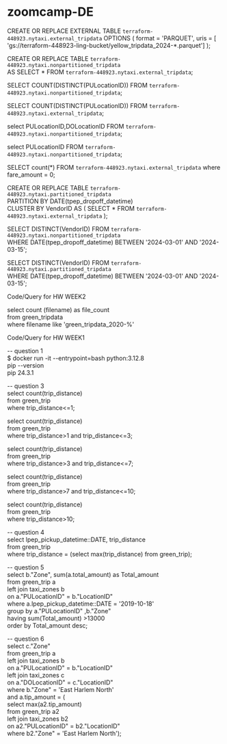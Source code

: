 # zoomcamp-DE

CREATE OR REPLACE EXTERNAL TABLE `terraform-448923.nytaxi.external_tripdata`
OPTIONS (
  format = 'PARQUET',
  uris = [
  'gs://terraform-448923-ling-bucket/yellow_tripdata_2024-*.parquet']
);<br />

CREATE OR REPLACE TABLE `terraform-448923.nytaxi.nonpartitioned_tripdata`<br />
AS SELECT * FROM `terraform-448923.nytaxi.external_tripdata`;<br />

SELECT COUNT(DISTINCT(PULocationID)) FROM `terraform-448923.nytaxi.nonpartitioned_tripdata`;<br />

SELECT COUNT(DISTINCT(PULocationID)) FROM `terraform-448923.nytaxi.external_tripdata`;<br />

select PULocationID,DOLocationID FROM `terraform-448923.nytaxi.nonpartitioned_tripdata`;<br />

select PULocationID FROM `terraform-448923.nytaxi.nonpartitioned_tripdata`;<br />

SELECT count(*) FROM `terraform-448923.nytaxi.external_tripdata`
where fare_amount = 0;<br />

CREATE OR REPLACE TABLE `terraform-448923.nytaxi.partitioned_tripdata`<br />
PARTITION BY DATE(tpep_dropoff_datetime)<br />
CLUSTER BY VendorID AS (
  SELECT * FROM `terraform-448923.nytaxi.external_tripdata`
);<br />

SELECT DISTINCT(VendorID) FROM  `terraform-448923.nytaxi.nonpartitioned_tripdata`<br />
WHERE DATE(tpep_dropoff_datetime) BETWEEN '2024-03-01' AND '2024-03-15';<br />

SELECT DISTINCT(VendorID) FROM  `terraform-448923.nytaxi.partitioned_tripdata`<br />
WHERE DATE(tpep_dropoff_datetime) BETWEEN '2024-03-01' AND '2024-03-15';<br />



Code/Query for HW WEEK2<br />

select count (filename) as file_count<br />
from green_tripdata<br />
where filename like 'green_tripdata_2020-%'<br />



Code/Query for HW WEEK1<br />

-- question 1<br />
$ docker run -it --entrypoint=bash python:3.12.8<br />
 pip --version<br />
 pip 24.3.1<br />

-- question 3<br />
select count(trip_distance)<br />
from green_trip<br />
where trip_distance<=1;<br />

select count(trip_distance)<br />
from green_trip<br />
where trip_distance>1 and trip_distance<=3;<br />

select count(trip_distance)<br />
from green_trip<br />
where trip_distance>3 and trip_distance<=7;<br />

select count(trip_distance)<br />
from green_trip<br />
where trip_distance>7 and trip_distance<=10;<br />

select count(trip_distance)<br />
from green_trip<br />
where trip_distance>10;<br />

-- question 4<br />
select lpep_pickup_datetime::DATE, trip_distance<br />
from green_trip<br />
where trip_distance = (select max(trip_distance) from green_trip);<br />

-- question 5<br />
select b."Zone", sum(a.total_amount) as Total_amount<br />
from green_trip a<br />
left join taxi_zones b<br />
on a."PULocationID" = b."LocationID"<br />
where a.lpep_pickup_datetime::DATE = '2019-10-18'<br />
group by a."PULocationID" ,b."Zone"<br />
having sum(Total_amount) >13000<br />
order by Total_amount desc;<br />

-- question 6<br />
select c."Zone"<br />
from green_trip a<br />
left join taxi_zones b<br />
on a."PULocationID" = b."LocationID"<br />
left join taxi_zones c<br />
on a."DOLocationID" = c."LocationID"<br />
where b."Zone" = 'East Harlem North'<br />
and a.tip_amount = (<br />
    select max(a2.tip_amount)<br />
    from green_trip a2<br />
    left join taxi_zones b2<br />
    on a2."PULocationID" = b2."LocationID"<br />
    where b2."Zone" = 'East Harlem North');<br />
